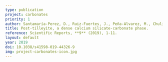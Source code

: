 ```yaml
---
type: publication
project: carbonates
priority: 1
author: Santamaría-Perez, D., Ruiz-Fuertes, J., Peña-Alvarez, M., Chuliá-Jordán, R., Marqueño, T., Zimmer, D., Gutiérrez-Cano, V., MacLeod, S., Gregoryanz, E., Popescu, C. and Rodríguez-Hernández, P., and Muñoz, A.
title: Post-tilleyite, a dense calcium silicate-carbonate phase.
reference: Scientific Reports, **9** (2019), 1-11.
layout: default
year: 2019
doi: 10.1038/s41598-019-44326-9
img: project-carbonates-icon.jpg
---
```

